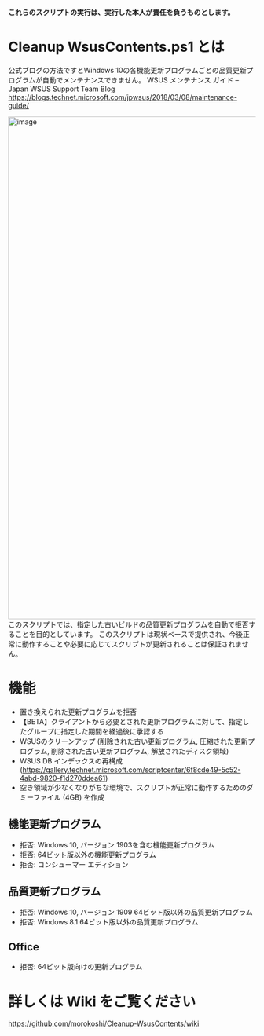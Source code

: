 **これらのスクリプトの実行は、実行した本人が責任を負うものとします。**

# Cleanup WsusContents.ps1 とは
公式ブログの方法ですとWindows 10の各機能更新プログラムごとの品質更新プログラムが自動でメンテナンスできません。
WSUS メンテナンス ガイド – Japan WSUS Support Team Blog
https://blogs.technet.microsoft.com/jpwsus/2018/03/08/maintenance-guide/

<img width="1024" alt="image" src="https://user-images.githubusercontent.com/760251/47601797-a5c0ad80-da10-11e8-81b3-fdb10d5e1fca.png">
このスクリプトでは、指定した古いビルドの品質更新プログラムを自動で拒否することを目的としています。
このスクリプトは現状ベースで提供され、今後正常に動作することや必要に応じてスクリプトが更新されることは保証されません。

# 機能
- 置き換えられた更新プログラムを拒否
- 【BETA】クライアントから必要とされた更新プログラムに対して、指定したグループに指定した期間を経過後に承認する
- WSUSのクリーンアップ (削除された古い更新プログラム, 圧縮された更新プログラム, 削除された古い更新プログラム, 解放されたディスク領域)
- WSUS DB インデックスの再構成 (https://gallery.technet.microsoft.com/scriptcenter/6f8cde49-5c52-4abd-9820-f1d270ddea61)
- 空き領域が少なくなりがちな環境で、スクリプトが正常に動作するためのダミーファイル (4GB) を作成
## 機能更新プログラム
- 拒否: Windows 10, バージョン 1903を含む機能更新プログラム
- 拒否: 64ビット版以外の機能更新プログラム
- 拒否: コンシューマー エディション
## 品質更新プログラム
- 拒否: Windows 10, バージョン 1909 64ビット版以外の品質更新プログラム
- 拒否: Windows 8.1 64ビット版以外の品質更新プログラム
## Office
- 拒否: 64ビット版向けの更新プログラム

# 詳しくは Wiki をご覧ください
https://github.com/morokoshi/Cleanup-WsusContents/wiki
